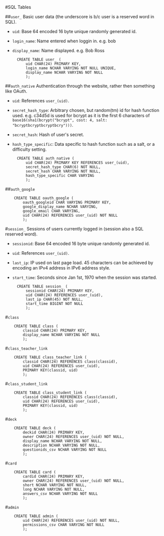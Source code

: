 #SQL Tables

##`user_`
Basic user data (the underscore is b/c user is a reserved word in SQL).

- `uid`: Base 64 encoded 16 byte unique randomly generated id.
- `login_name`: Name entered when loggin in. e.g. bob
- `display_name`: Name displayed. e.g. Bob Ross

		CREATE TABLE user_ (  
			uid CHAR(24) PRIMARY KEY,  
			login_name NCHAR VARYING NOT NULL UNIQUE,  
			display_name NCHAR VARYING NOT NULL  
			);  

##`auth_native`
Authentication through the website, rather then something like OAuth.

- `uid`: References `user_(uid)`.
- `secret_hash_type`: Arbitrary chosen, but random(tm) id for hash function used. e.g. c34d5d is used for bcrypt as it is the first 6 characters of `base16(sha1(bcrypt("bcrypt", cost: 4, salt: "bcryptbcryptbcryptbcry")))`.
- `secret_hash`: Hash of user's secret.
- `hash_type_specific`: Data specific to hash function such as a salt, or a difficulty setting.

		CREATE TABLE auth_native (  
			uid CHAR(24) PRIMARY KEY REFERENCES user_(uid),  
			secret_hash_type CHAR(6) NOT NULL,  
			secret_hash CHAR VARYING NOT NULL,  
			hash_type_specific CHAR VARYING  
			);  

##`auth_google`

		CREATE TABLE oauth_google (
			oauth_googleid CHAR VARYING PRIMARY KEY,
			google_display_name NCHAR VARYING,
			google_email CHAR VARYING,
			uid CHAR(24) REFERENCES user_(uid) NOT NULL
			);


#`session_`
Sessions of users currently logged in (session also a SQL reserved word).

- `sessionid`: Base 64 encoded 16 byte unique randomly generated id.
- `uid`: References `user_(uid)`.
- `last_ip`: IP used on last page load. 45 characters can be achieved by encoding an IPv4 address in IPv6 address style.
- `start_time`: Seconds since Jan 1st, 1970 when the session was started.

		CREATE TABLE session_ (  
			sessionid CHAR(24) PRIMARY KEY,  
			uid CHAR(24) REFERENCES user_(uid),  
			last_ip CHAR(45) NOT NULL,  
			start_time BIGINT NOT NULL  
			);  

#`class`

		CREATE TABLE class (  
			classid CHAR(24) PRIMARY KEY,  
			display_name NCHAR VARYING NOT NULL
			);  

#`class_teacher_link`

		CREATE TABLE class_teacher_link (  
			classid CHAR(24) REFERENCES class(classid),  
			uid CHAR(24) REFERENCES user_(uid),  
			PRIMARY KEY(classid, uid)  
			);  

#`class_student_link`

		CREATE TABLE class_student_link (  
			classid CHAR(24) REFERENCES class(classid),  
			uid CHAR(24) REFERENCES user_(uid),  
			PRIMARY KEY(classid, uid)  
			);  

#`deck`

		CREATE TABLE deck (  
			deckid CHAR(24) PRIMARY KEY,  
			owner CHAR(24) REFERENCES user_(uid) NOT NULL,  
			display_name NCHAR VARYING NOT NULL,  
			description NCHAR VARYING NOT NULL,  
			questionids_csv NCHAR VARYING NOT NULL  
			);  

#`card`

		CREATE TABLE card (  
			cardid CHAR(24) PRIMARY KEY,  
			owner CHAR(24) REFERENCES user_(uid) NOT NULL,  
			short NCHAR VARYING NOT NULL,  
			long NCHAR VARYING NOT NULL,  
			answers_csv NCHAR VARYING NOT NULL
			);  

#`admin`

		CREATE TABLE admin (  
			uid CHAR(24) REFERENCES user_(uid) NOT NULL,  
			permissions_csv CHAR VARYING NOT NULL
			);  

